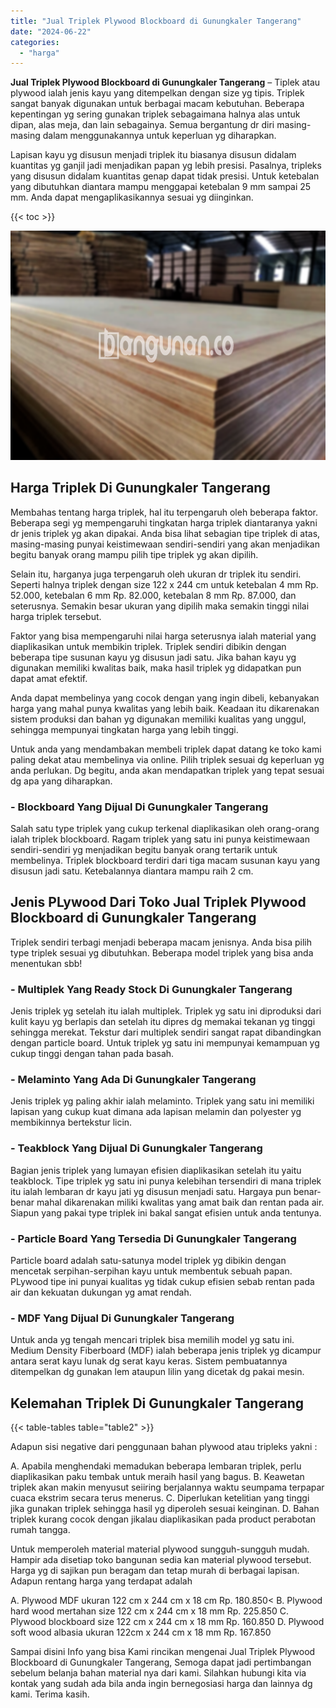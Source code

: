 ```yaml
---
title: "Jual Triplek Plywood Blockboard di Gunungkaler Tangerang"
date: "2024-06-22"
categories: 
  - "harga"
---
```


**Jual Triplek Plywood Blockboard di Gunungkaler Tangerang** – Tiplek atau plywood ialah jenis kayu yang ditempelkan dengan size yg tipis. Triplek sangat banyak digunakan untuk berbagai macam kebutuhan. Beberapa kepentingan yg sering gunakan triplek sebagaimana halnya alas untuk dipan, alas meja, dan lain sebagainya. Semua bergantung dr diri masing-masing dalam menggunakannya untuk keperluan yg diharapkan.

Lapisan kayu yg disusun menjadi triplek itu biasanya disusun didalam kuantitas yg ganjil jadi menjadikan papan yg lebih presisi. Pasalnya, tripleks yang disusun didalam kuantitas genap dapat tidak presisi. Untuk ketebalan yang dibutuhkan diantara mampu menggapai ketebalan 9 mm sampai 25 mm. Anda dapat mengaplikasikannya sesuai yg diinginkan.

{{< toc >}}

![Jual Triplek Plywood Blockboard di Gunungkaler Tangerang](/images/jual-triplek-murah-46.png)

## Harga Triplek Di Gunungkaler Tangerang

Membahas tentang harga triplek, hal itu terpengaruh oleh beberapa faktor. Beberapa segi yg mempengaruhi tingkatan harga triplek diantaranya yakni dr jenis triplek yg akan dipakai. Anda bisa lihat sebagian tipe triplek di atas, masing-masing punyai keistimewaan sendiri-sendiri yang akan menjadikan begitu banyak orang mampu pilih tipe triplek yg akan dipilih.

Selain itu, harganya juga terpengaruh oleh ukuran dr triplek itu sendiri. Seperti halnya triplek dengan size 122 x 244 cm untuk ketebalan 4 mm Rp. 52.000, ketebalan 6 mm Rp. 82.000, ketebalan 8 mm Rp. 87.000, dan seterusnya. Semakin besar ukuran yang dipilih maka semakin tinggi nilai harga triplek tersebut.

Faktor yang bisa mempengaruhi nilai harga seterusnya ialah material yang diaplikasikan untuk membikin triplek. Triplek sendiri dibikin dengan beberapa tipe susunan kayu yg disusun jadi satu. Jika bahan kayu yg digunakan memiliki kwalitas baik, maka hasil triplek yg didapatkan pun dapat amat efektif.

Anda dapat membelinya yang cocok dengan yang ingin dibeli, kebanyakan harga yang mahal punya kwalitas yang lebih baik. Keadaan itu dikarenakan sistem produksi dan bahan yg digunakan memiliki kualitas yang unggul, sehingga mempunyai tingkatan harga yang lebih tinggi.

Untuk anda yang mendambakan membeli triplek dapat datang ke toko kami paling dekat atau membelinya via online. Pilih triplek sesuai dg keperluan yg anda perlukan. Dg begitu, anda akan mendapatkan triplek yang tepat sesuai dg apa yang diharapkan.

### \- Blockboard Yang Dijual Di Gunungkaler Tangerang

Salah satu type triplek yang cukup terkenal diaplikasikan oleh orang-orang ialah triplek blockboard. Ragam triplek yang satu ini punya keistimewaan sendiri-sendiri yg menjadikan begitu banyak orang tertarik untuk membelinya. Triplek blockboard terdiri dari tiga macam susunan kayu yang disusun jadi satu. Ketebalannya diantara mampu raih 2 cm.

## Jenis PLywood Dari Toko Jual Triplek Plywood Blockboard di Gunungkaler Tangerang

Triplek sendiri terbagi menjadi beberapa macam jenisnya. Anda bisa pilih type triplek sesuai yg dibutuhkan. Beberapa model triplek yang bisa anda menentukan sbb!

### \- Multiplek Yang Ready Stock Di Gunungkaler Tangerang

Jenis triplek yg setelah itu ialah multiplek. Triplek yg satu ini diproduksi dari kulit kayu yg berlapis dan setelah itu dipres dg memakai tekanan yg tinggi sehingga merekat. Tekstur dari multiplek sendiri sangat rapat dibandingkan dengan particle board. Untuk triplek yg satu ini mempunyai kemampuan yg cukup tinggi dengan tahan pada basah.

### \- Melaminto Yang Ada Di Gunungkaler Tangerang

Jenis triplek yg paling akhir ialah melaminto. Triplek yang satu ini memiliki lapisan yang cukup kuat dimana ada lapisan melamin dan polyester yg membikinnya bertekstur licin.

### \- Teakblock Yang Dijual Di Gunungkaler Tangerang

Bagian jenis triplek yang lumayan efisien diaplikasikan setelah itu yaitu teakblock. Tipe triplek yg satu ini punya kelebihan tersendiri di mana triplek itu ialah lembaran dr kayu jati yg disusun menjadi satu. Hargaya pun benar-benar mahal dikarenakan miliki kwalitas yang amat baik dan rentan pada air. Siapun yang pakai type triplek ini bakal sangat efisien untuk anda tentunya.

### \- Particle Board Yang Tersedia Di Gunungkaler Tangerang

Particle board adalah satu-satunya model triplek yg dibikin dengan mencetak serpihan-serpihan kayu untuk membentuk sebuah papan. PLywood tipe ini punyai kualitas yg tidak cukup efisien sebab rentan pada air dan kekuatan dukungan yg amat rendah.

### \- MDF Yang Dijual Di Gunungkaler Tangerang

Untuk anda yg tengah mencari triplek bisa memilih model yg satu ini. Medium Density Fiberboard (MDF) ialah beberapa jenis triplek yg dicampur antara serat kayu lunak dg serat kayu keras. Sistem pembuatannya ditempelkan dg gunakan lem ataupun lilin yang dicetak dg pakai mesin.

## Kelemahan Triplek Di Gunungkaler Tangerang

{{< table-tables table="table2" >}}

Adapun sisi negative dari penggunaan bahan plywood atau tripleks yakni :

A. Apabila menghendaki memadukan beberapa lembaran triplek, perlu diaplikasikan paku tembak untuk meraih hasil yang bagus. B. Keawetan triplek akan makin menyusut seiiring berjalannya waktu seumpama terpapar cuaca ekstrim secara terus menerus. C. Diperlukan ketelitian yang tinggi jika gunakan triplek sehingga hasil yg diperoleh sesuai keinginan. D. Bahan triplek kurang cocok dengan jikalau diaplikasikan pada product perabotan rumah tangga.

Untuk memperoleh material material plywood sungguh-sungguh mudah. Hampir ada disetiap toko bangunan sedia kan material plywood tersebut. Harga yg di sajikan pun beragam dan tetap murah di berbagai lapisan. Adapun rentang harga yang terdapat adalah

A. Plywood MDF ukuran 122 cm x 244 cm x 18 cm Rp. 180.850< B. Plywood hard wood mertahan size 122 cm x 244 cm x 18 mm Rp. 225.850 C. Plywood blockboard size 122 cm x 244 cm x 18 mm Rp. 160.850 D. Plywood soft wood albasia ukuran 122cm x 244 cm x 18 mm Rp. 167.850

Sampai disini Info yang bisa Kami rincikan mengenai Jual Triplek Plywood Blockboard di Gunungkaler Tangerang, Semoga dapat jadi pertimbangan sebelum belanja bahan material nya dari kami. Silahkan hubungi kita via kontak yang sudah ada bila anda ingin bernegosiasi harga dan lainnya dg kami. Terima kasih.
